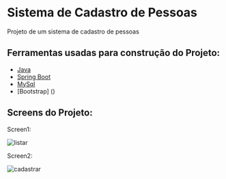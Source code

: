 # Sistema de Cadastro de Pessoas

Projeto de um sistema de cadastro de pessoas

## Ferramentas usadas para construção do Projeto:

- [Java](https://www.java.com/pt-BR/download/ie_manual.jsp?locale=pt_BR)
- [Spring Boot](https://spring.io/projects/spring-boot)
- [MySql](https://www.mysql.com/)
- [Bootstrap] ()

## Screens do Projeto:


Screen1:

![listar]()

Screen2:

![cadastrar]()
